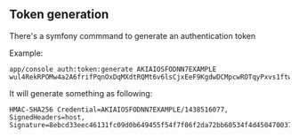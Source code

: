 ## Token generation

There's a symfony commmand to generate an authentication token

Example:
```
app/console auth:token:generate AKIAIOSFODNN7EXAMPLE wul4RekRPOMw4a2A6frifPqnOxDqMXdtRQMt6v6lsCjxEeF9KgdwDCMpcwROTqyPxvs1ftw5qAHjL4Lb
```

It will generate something as following:

```
HMAC-SHA256 Credential=AKIAIOSFODNN7EXAMPLE/1438516077, SignedHeaders=host, Signature=8ebcd33eec46131fc09d0b649455f54f7f06f2da72bb60534f4d450470037b14
```